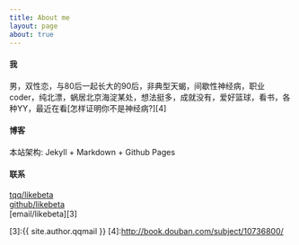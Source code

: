 ```yaml
---
title: About me
layout: page
about: true
---
```


#### 我

男，双性恋，与80后一起长大的90后，非典型天蝎，间歇性神经病，职业coder，纯北漂，蜗居北京海淀某处，想法挺多，成就没有，爱好篮球，看书，各种YY，最近在看[怎样证明你不是神经病?][4]

#### 博客

本站架构: Jekyll + Markdown + Github Pages  

#### 联系

[tqq/likebeta][1]  
[github/likebeta][2]  
[email/likebeta][3]


[1]:http://t.qq.com/likebeta
[2]:https://github.com/likebeta
[3]:{{ site.author.qqmail }}
[4]:http://book.douban.com/subject/10736800/

